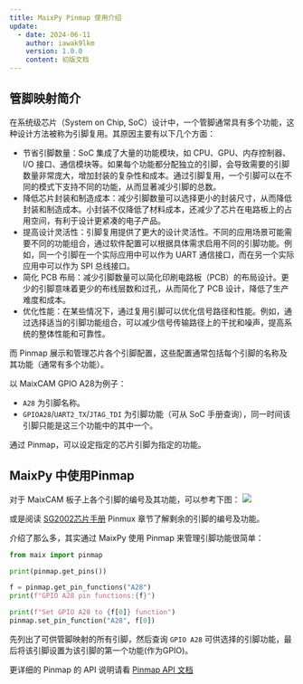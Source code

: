 ```yaml
---
title: MaixPy Pinmap 使用介绍
update:
  - date: 2024-06-11
    author: iawak9lkm
    version: 1.0.0
    content: 初版文档
---
```


## 管脚映射简介

在系统级芯片（System on Chip, SoC）设计中，一个管脚通常具有多个功能，这种设计方法被称为引脚复用。其原因主要有以下几个方面：

* 节省引脚数量：SoC 集成了大量的功能模块，如 CPU、GPU、内存控制器、I/O 接口、通信模块等。如果每个功能都分配独立的引脚，会导致需要的引脚数量非常庞大，增加封装的复杂性和成本。通过引脚复用，一个引脚可以在不同的模式下支持不同的功能，从而显著减少引脚的总数。
* 降低芯片封装和制造成本：减少引脚数量可以选择更小的封装尺寸，从而降低封装和制造成本。小封装不仅降低了材料成本，还减少了芯片在电路板上的占用空间，有利于设计更紧凑的电子产品。
* 提高设计灵活性：引脚复用提供了更大的设计灵活性。不同的应用场景可能需要不同的功能组合，通过软件配置可以根据具体需求启用不同的引脚功能。例如，同一个引脚在一个实际应用中可以作为 UART 通信接口，而在另一个实际应用中可以作为 SPI 总线接口。
* 简化 PCB 布局：减少引脚数量可以简化印刷电路板（PCB）的布局设计。更少的引脚意味着更少的布线层数和过孔，从而简化了 PCB 设计，降低了生产难度和成本。
* 优化性能：在某些情况下，通过复用引脚可以优化信号路径和性能。例如，通过选择适当的引脚功能组合，可以减少信号传输路径上的干扰和噪声，提高系统的整体性能和可靠性。

而 Pinmap 展示和管理芯片各个引脚配置，这些配置通常包括每个引脚的名称及其功能（通常有多个功能）。

以 MaixCAM GPIO A28为例子：
 * `A28` 为引脚名称。
 * `GPIOA28`/`UART2_TX`/`JTAG_TDI` 为引脚功能（可从 SoC 手册查询），同一时间该引脚只能是这三个功能中的其中一个。

通过 Pinmap，可以设定指定的芯片引脚为指定的功能。

## MaixPy 中使用Pinmap

对于 MaixCAM 板子上各个引脚的编号及其功能，可以参考下图：
![](http://wiki.sipeed.com/hardware/zh/lichee/assets/RV_Nano/intro/RV_Nano_3.jpg)

或是阅读 [SG2002芯片手册](https://cn.dl.sipeed.com/fileList/LICHEE/LicheeRV_Nano/07_Datasheet/SG2002_Preliminary_Datasheet_V1.0-alpha_CN.pdf) Pinmux 章节了解剩余的引脚的编号及功能。

介绍了那么多，其实通过 MaixPy 使用 Pinmap 来管理引脚功能很简单：

```python
from maix import pinmap

print(pinmap.get_pins())

f = pinmap.get_pin_functions("A28")
print(f"GPIO A28 pin functions:{f}")

print(f"Set GPIO A28 to {f[0]} function")
pinmap.set_pin_function("A28", f[0])
```

先列出了可供管脚映射的所有引脚，然后查询 `GPIO A28` 可供选择的引脚功能，最后将该引脚设置为该引脚的第一个功能(作为GPIO)。

更详细的 Pinmap 的 API 说明请看 [Pinmap API 文档](../../../api/maix/peripheral/pinmap.md)

